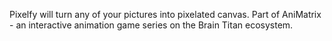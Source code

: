 Pixelfy will turn any of your pictures into pixelated canvas. Part of AniMatrix - an interactive animation game series on the Brain Titan ecosystem.